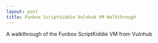 ```yaml
---
layout: post
title: Funbox Scriptkiddie Vulnhub VM Walkthrough
---
```


A walkthrough of the Funbox ScriptKiddie VM from Vulnhub

